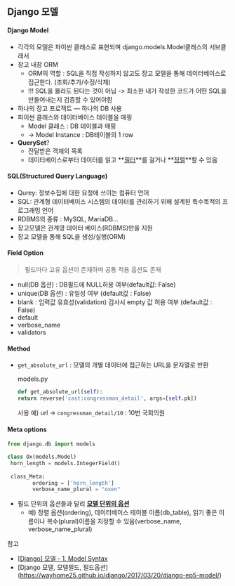 ## Django 모델



#### Django Model

- 각각의 모델은 파이썬 클래스로 표현되며 django.models.Model클래스의 서브클래서
- 장고 내장 ORM
  - ORM의 역할 : SQL을 직접 작성하지 않고도 장고 모델을 통해 데이터베이스로 접근한다. (조회/추가/수정/삭제)
  - !!! SQL을 몰라도 된다는 것이 아님 -> 최소한 내가 작성한 코드가 어떤 SQL을 만들어내는지 검증할 수 있어야함
- 하나의 장고 프로젝트 — 하나의 DB 사용
- 파이썬 클래스와 데이터베이스 테이블을 매핑
  - Model 클래스 : DB 테이블과 매핑
  - -> Model Instance : DB테이블의 1 row
- **QuerySet**?
  - 전달받은 객체의 목록
  - 데이터베이스로부터 데이터를 읽고 **<u>필터</u>**를 걸거나 **<u>정렬</u>**할 수 있음

#### SQL(Structured Query Language)

- Qurey: 정보수집에 대한 요청에 쓰이는 컴퓨터 언어
- SQL: 관계형 데이터베이스 시스템의 데이터를 관리하기 위해 설계된 특수목적의 프로그래밍 언어
- RDBMS의 종류 :  MySQL, MariaDB...
- 장고모델은 관계영 데이터 베이스(RDBMS)만을 지원
- 장고 모델을 통해 SQL을 생성/실행(ORM)



#### Field Option

> 필드마다 고유 옵션이 존재하며 공통 적용 옵션도 존재

- null(DB 옵션) : DB필드에 NULL허용 여부(default값: False)
- unique(DB 옵션) : 유일성 여부 (default값 : False)
- blank : 입력값 유효성(validation) 검사시 empty 값 허용 여부 (default값 : False)
- default
- verbose_name
- validators



#### Method

- `get_absolute_url` : 모델의 개별 데이터에 접근하는 URL을 문자열로 반환

  models.py

  ```python
  def get_absolute_url(self):
  return reverse('cast:congressman_detail', args=[self.pk])
  ```

  사용 예) url -> `congressman_detail/10` : 10번 국회의원




#### Meta options

```python
from django.db import models

class Ox(models.Model)
 horn_length = models.IntegerField()
  
 class_Meta:
        ordering = ['horn_length']
        verbose_name_plural = "oxen"
```

- 필드 단위의 옵션들과 달리 **<u>모델 단위의 옵션</u>**
  - 예) 정렬 옵션(ordering), 데이터베이스 테이블 이름(db_table), 읽기 좋은 이름이나 복수(plural)이름을 지정할 수 있음(verbose_name, verbose_name_plural)





참고

- [[Django\] 모델 - 1. Model Syntax](http://nukggul.tistory.com/17)
- [Django 모델, 모델필드, 필드옵션] (https://wayhome25.github.io/django/2017/03/20/django-ep5-model/)